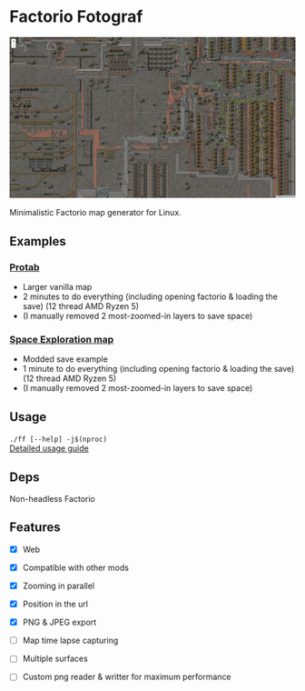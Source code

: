 # Factorio Fotograf

[![demo image](./demo.png)](https://rdck.dev/m/f/protab/#-3.78125,-8.30469,6z)

Minimalistic Factorio map generator for Linux.

## Examples

### [Protab](https://rdck.dev/m/f/protab/)
- Larger vanilla map
- 2 minutes to do everything (including opening factorio & loading the save) (12 thread AMD Ryzen 5)
- (I manually removed 2 most-zoomed-in layers to save space)

### [Space Exploration map](https://rdck.dev/m/f/se/)
- Modded save example
- 1 minute to do everything (including opening factorio & loading the save) (12 thread AMD Ryzen 5)
- (I manually removed 2 most-zoomed-in layers to save space)

## Usage
`./ff [--help] -j$(nproc)`  
[Detailed usage guide](./docs/guide.md)

## Deps
Non-headless Factorio

## Features
- [x] Web
- [x] Compatible with other mods
- [x] Zooming in parallel
- [x] Position in the url
- [x] PNG & JPEG export
- [ ] Map time lapse capturing
- [ ] Multiple surfaces
- [ ] Custom png reader & writter for maximum performance

